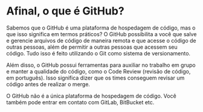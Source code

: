 # Afinal, o que é GitHub?

Sabemos que o GitHub é uma plataforma de hospedagem de código, mas o que isso significa em termos práticos? O GitHub possibilita a você que salve e gerencie arquivos de código de maneira remota e que acesse o código de outras pessoas, além de permitir a outras pessoas que acessem seu código. Tudo isso é feito utilizando o Git como sistema de versionamento.

Além disso, o GitHub possui ferramentas para auxiliar no trabalho em grupo e manter a qualidade do código, como o Code Review (revisão de código, em português). Isso significa dizer que os times conseguem revisar um código antes de realizar o merge.

O GitHub não é a única plataforma de hospedagem de código. Você também pode entrar em contato com GitLab, BitBucket etc.


